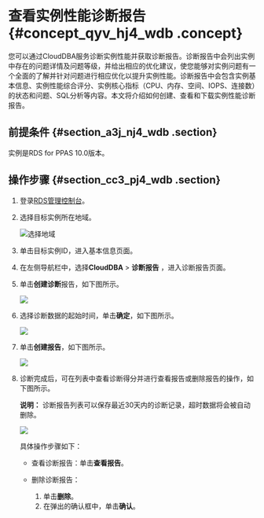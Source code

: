 # 查看实例性能诊断报告 {#concept_qyv_hj4_wdb .concept}

您可以通过CloudDBA服务诊断实例性能并获取诊断报告。诊断报告中会列出实例中存在的问题详情及问题等级，并给出相应的优化建议，使您能够对实例问题有一个全面的了解并针对问题进行相应优化以提升实例性能。诊断报告中会包含实例基本信息、实例性能综合评分、实例核心指标（CPU、内存、空间、IOPS、连接数）的状态和问题、SQL分析等内容。本文将介绍如何创建、查看和下载实例性能诊断报告。

## 前提条件 {#section_a3j_nj4_wdb .section}

实例是RDS for PPAS 10.0版本。

## 操作步骤 {#section_cc3_pj4_wdb .section}

1.  登录[RDS管理控制台](https://rds.console.aliyun.com/)。
2.  选择目标实例所在地域。

    ![选择地域](http://static-aliyun-doc.oss-cn-hangzhou.aliyuncs.com/assets/img/7814/154728229836543_zh-CN.png)

3.  单击目标实例ID，进入基本信息页面。
4.  在左侧导航栏中，选择**CloudDBA** \> **诊断报告** ，进入诊断报告页面。
5.  单击**创建诊断**报告，如下图所示。

    ![](http://static-aliyun-doc.oss-cn-hangzhou.aliyuncs.com/assets/img/7912/154728229831540_zh-CN.png)

6.  选择诊断数据的起始时间，单击**确定**，如下图所示。

    ![](http://static-aliyun-doc.oss-cn-hangzhou.aliyuncs.com/assets/img/7912/15472822983092_zh-CN.png)

7.  单击**创建报告**，如下图所示。

    ![](http://static-aliyun-doc.oss-cn-hangzhou.aliyuncs.com/assets/img/7912/15472822983093_zh-CN.png)

8.  诊断完成后，可在列表中查看诊断得分并进行查看报告或删除报告的操作，如下图所示。

    **说明：** 诊断报告列表可以保存最近30天内的诊断记录，超时数据将会被自动删除。

    ![](http://static-aliyun-doc.oss-cn-hangzhou.aliyuncs.com/assets/img/7912/154728229831542_zh-CN.png)

    具体操作步骤如下：

    -   查看诊断报告：单击**查看报告**。

    -   删除诊断报告：

        1.  单击**删除**。
        2.  在弹出的确认框中，单击**确认**。

